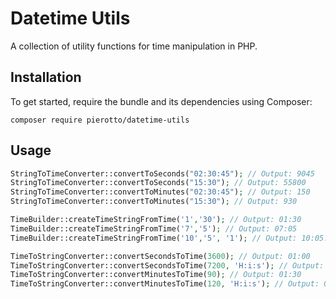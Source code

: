 # Datetime Utils

A collection of utility functions for time manipulation in PHP.

## Installation

To get started, require the bundle and its dependencies using Composer:

```shell
composer require pierotto/datetime-utils
```

## Usage

```php
StringToTimeConverter::convertToSeconds("02:30:45"); // Output: 9045
StringToTimeConverter::convertToSeconds("15:30"); // Output: 55800
StringToTimeConverter::convertToMinutes("02:30:45"); // Output: 150
StringToTimeConverter::convertToMinutes("15:30"); // Output: 930

TimeBuilder::createTimeStringFromTime('1','30'); // Output: 01:30
TimeBuilder::createTimeStringFromTime('7','5'); // Output: 07:05
TimeBuilder::createTimeStringFromTime('10','5', '1'); // Output: 10:05:01

TimeToStringConverter::convertSecondsToTime(3600); // Output: 01:00
TimeToStringConverter::convertSecondsToTime(7200, 'H:i:s'); // Output: 02:00:00
TimeToStringConverter::convertMinutesToTime(90); // Output: 01:30
TimeToStringConverter::convertMinutesToTime(120, 'H:i:s'); // Output: 02:00:00
```

